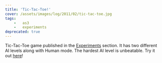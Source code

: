 ```yaml
---
title: 'Tic-Tac-Toe!'
cover: /assets/images/log/2011/02/tic-tac-toe.jpg
tags:
    -   as3
    -   experiments
deprecated: true
---
```


Tic-Tac-Toe game published in the [Experiments](http://v3.6.andrewwei.mu/#/experiment) section. It has two different AI levels along with Human mode. The hardest AI level is unbeatable. Try it out [here](http://v3.6.andrewwei.mu/#/experiment/tictactoe)!
